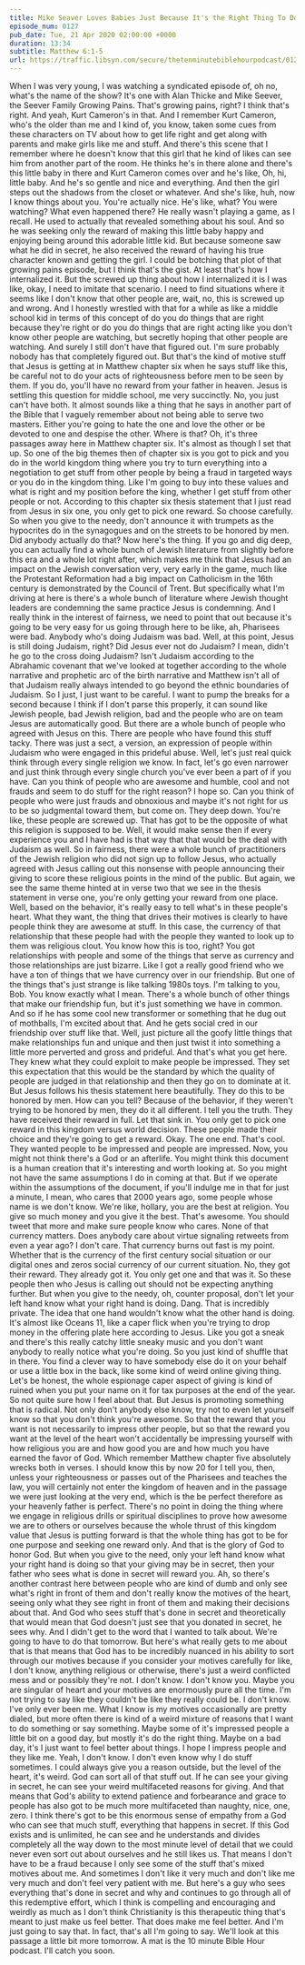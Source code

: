 ```yaml
---
title: Mike Seaver Loves Babies Just Because It's the Right Thing To Do
episode_num: 0127
pub_date: Tue, 21 Apr 2020 02:00:00 +0000
duration: 13:34
subtitle: Matthew 6:1-5
url: https://traffic.libsyn.com/secure/thetenminutebiblehourpodcast/0127_-_Mike_Seaver_Loves_Babies_Just_Because_Its_the_Right_Thing_To_Do.mp3
---
```


 When I was very young, I was watching a syndicated episode of, oh no, what's the name of the show? It's one with Alan Thicke and Mike Seever, the Seever Family Growing Pains. That's growing pains, right? I think that's right. And yeah, Kurt Cameron's in that. And I remember Kurt Cameron, who's the older than me and I kind of, you know, taken some cues from these characters on TV about how to get life right and get along with parents and make girls like me and stuff. And there's this scene that I remember where he doesn't know that this girl that he kind of likes can see him from another part of the room. He thinks he's in there alone and there's this little baby in there and Kurt Cameron comes over and he's like, Oh, hi, little baby. And he's so gentle and nice and everything. And then the girl steps out the shadows from the closet or whatever. And she's like, huh, now I know things about you. You're actually nice. He's like, what? You were watching? What even happened there? He really wasn't playing a game, as I recall. He used to actually that revealed something about his soul. And so he was seeking only the reward of making this little baby happy and enjoying being around this adorable little kid. But because someone saw what he did in secret, he also received the reward of having his true character known and getting the girl. I could be botching that plot of that growing pains episode, but I think that's the gist. At least that's how I internalized it. But the screwed up thing about how I internalized it is I was like, okay, I need to imitate that scenario. I need to find situations where it seems like I don't know that other people are, wait, no, this is screwed up and wrong. And I honestly wrestled with that for a while as like a middle school kid in terms of this concept of do you do things that are right because they're right or do you do things that are right acting like you don't know other people are watching, but secretly hoping that other people are watching. And surely I still don't have that figured out. I'm sure probably nobody has that completely figured out. But that's the kind of motive stuff that Jesus is getting at in Matthew chapter six when he says stuff like this, be careful not to do your acts of righteousness before men to be seen by them. If you do, you'll have no reward from your father in heaven. Jesus is settling this question for middle school, me very succinctly. No, you just can't have both. It almost sounds like a thing that he says in another part of the Bible that I vaguely remember about not being able to serve two masters. Either you're going to hate the one and love the other or be devoted to one and despise the other. Where is that? Oh, it's three passages away here in Matthew chapter six. It's almost as though I set that up. So one of the big themes then of chapter six is you got to pick and you do in the world kingdom thing where you try to turn everything into a negotiation to get stuff from other people by being a fraud in targeted ways or you do in the kingdom thing. Like I'm going to buy into these values and what is right and my position before the king, whether I get stuff from other people or not. According to this chapter six thesis statement that I just read from Jesus in six one, you only get to pick one reward. So choose carefully. So when you give to the needy, don't announce it with trumpets as the hypocrites do in the synagogues and on the streets to be honored by men. Did anybody actually do that? Now here's the thing. If you go and dig deep, you can actually find a whole bunch of Jewish literature from slightly before this era and a whole lot right after, which makes me think that Jesus had an impact on the Jewish conversation very, very early in the game, much like the Protestant Reformation had a big impact on Catholicism in the 16th century is demonstrated by the Council of Trent. But specifically what I'm driving at here is there's a whole bunch of literature where Jewish thought leaders are condemning the same practice Jesus is condemning. And I really think in the interest of fairness, we need to point that out because it's going to be very easy for us going through here to be like, ah, Pharisees were bad. Anybody who's doing Judaism was bad. Well, at this point, Jesus is still doing Judaism, right? Did Jesus ever not do Judaism? I mean, didn't he go to the cross doing Judaism? Isn't Judaism according to the Abrahamic covenant that we've looked at together according to the whole narrative and prophetic arc of the birth narrative and Matthew isn't all of that Judaism really always intended to go beyond the ethnic boundaries of Judaism. So I just, I just want to be careful. I want to pump the breaks for a second because I think if I don't parse this properly, it can sound like Jewish people, bad Jewish religion, bad and the people who are on team Jesus are automatically good. But there are a whole bunch of people who agreed with Jesus on this. There are people who have found this stuff tacky. There was just a sect, a version, an expression of people within Judaism who were engaged in this prideful abuse. Well, let's just real quick think through every single religion we know. In fact, let's go even narrower and just think through every single church you've ever been a part of if you have. Can you think of people who are awesome and humble, cool and not frauds and seem to do stuff for the right reason? I hope so. Can you think of people who were just frauds and obnoxious and maybe it's not right for us to be so judgmental toward them, but come on. They deep down. You're like, these people are screwed up. That has got to be the opposite of what this religion is supposed to be. Well, it would make sense then if every experience you and I have had is that way that that would be the deal with Judaism as well. So in fairness, there were a whole bunch of practitioners of the Jewish religion who did not sign up to follow Jesus, who actually agreed with Jesus calling out this nonsense with people announcing their giving to score these religious points in the mind of the public. But again, we see the same theme hinted at in verse two that we see in the thesis statement in verse one, you're only getting your reward from one place. Well, based on the behavior, it's really easy to tell what's in these people's heart. What they want, the thing that drives their motives is clearly to have people think they are awesome at stuff. In this case, the currency of that relationship that these people had with the people they wanted to look up to them was religious clout. You know how this is too, right? You got relationships with people and some of the things that serve as currency and those relationships are just bizarre. Like I got a really good friend who we have a ton of things that we have currency over in our friendship. But one of the things that's just strange is like talking 1980s toys. I'm talking to you, Bob. You know exactly what I mean. There's a whole bunch of other things that make our friendship fun, but it's just something we have in common. And so if he has some cool new transformer or something that he dug out of mothballs, I'm excited about that. And he gets social cred in our friendship over stuff like that. Well, just picture all the goofy little things that make relationships fun and unique and then just twist it into something a little more perverted and gross and prideful. And that's what you get here. They knew what they could exploit to make people be impressed. They set this expectation that this would be the standard by which the quality of people are judged in that relationship and then they go on to dominate at it. But Jesus follows his thesis statement here beautifully. They do this to be honored by men. How can you tell? Because of the behavior, if they weren't trying to be honored by men, they do it all different. I tell you the truth. They have received their reward in full. Let that sink in. You only get to pick one reward in this kingdom versus world decision. These people made their choice and they're going to get a reward. Okay. The one end. That's cool. They wanted people to be impressed and people are impressed. Now, you might not think there's a God or an afterlife. You might think this document is a human creation that it's interesting and worth looking at. So you might not have the same assumptions I do in coming at that. But if we operate within the assumptions of the document, if you'll indulge me in that for just a minute, I mean, who cares that 2000 years ago, some people whose name is we don't know. We're like, hollary, you are the best at religion. You give so much money and you give it the best. That's awesome. You should tweet that more and make sure people know who cares. None of that currency matters. Does anybody care about virtue signaling retweets from even a year ago? I don't care. That currency burns out fast is my point. Whether that is the currency of the first century social situation or our digital ones and zeros social currency of our current situation. No, they got their reward. They already got it. You only get one and that was it. So these people then who Jesus is calling out should not be expecting anything further. But when you give to the needy, oh, counter proposal, don't let your left hand know what your right hand is doing. Dang. That is incredibly private. The idea that one hand wouldn't know what the other hand is doing. It's almost like Oceans 11, like a caper flick when you're trying to drop money in the offering plate here according to Jesus. Like you got a sneak and there's this really catchy little sneaky music and you don't want anybody to really notice what you're doing. So you just kind of shuffle that in there. You find a clever way to have somebody else do it on your behalf or use a little box in the back, like some kind of weird online giving thing. Let's be honest, the whole espionage caper aspect of giving is kind of ruined when you put your name on it for tax purposes at the end of the year. So not quite sure how I feel about that. But Jesus is promoting something that is radical. Not only don't anybody else know, try not to even let yourself know so that you don't think you're awesome. So that the reward that you want is not necessarily to impress other people, but so that the reward you want at the level of the heart won't accidentally be impressing yourself with how religious you are and how good you are and how much you have earned the favor of God. Which remember Matthew chapter five absolutely wrecks both in verses. I should know this by now 20 for I tell you, then, unless your righteousness or passes out of the Pharisees and teaches the law, you will certainly not enter the kingdom of heaven and in the passage we were just looking at the very end, which is the be perfect therefore as your heavenly father is perfect. There's no point in doing the thing where we engage in religious drills or spiritual disciplines to prove how awesome we are to others or ourselves because the whole thrust of this kingdom value that Jesus is putting forward is that the whole thing has got to be for one purpose and seeking one reward only. And that is the glory of God to honor God. But when you give to the need, only your left hand know what your right hand is doing so that your giving may be in secret, then your father who sees what is done in secret will reward you. Ah, so there's another contrast here between people who are kind of dumb and only see what's right in front of them and don't really know the motives of the heart, seeing only what they see right in front of them and making their decisions about that. And God who sees stuff that's done in secret and theoretically that would mean that God doesn't just see that you donated in secret, he sees why. And I didn't get to the word that I wanted to talk about. We're going to have to do that tomorrow. But here's what really gets to me about that is that means that God has to be incredibly nuanced in his ability to sort through our motives because if you consider your motives carefully for like, I don't know, anything religious or otherwise, there's just a weird conflicted mess and or possibly they're not. I don't know. I don't know you. Maybe you are singular of heart and your motives are enormously pure all the time. I'm not trying to say like they couldn't be like they really could be. I don't know. I've only ever been me. What I know is my motives occasionally are pretty dialed, but more often there is kind of a weird mixture of reasons that I want to do something or say something. Maybe some of it's impressed people a little bit on a good day, but mostly it's do the right thing. Maybe on a bad day, it's I just want to feel better about things. I hope I impress people and they like me. Yeah, I don't know. I don't even know why I do stuff sometimes. I could always give you a reason outside, but the level of the heart, it's weird. God can sort all of that stuff out. If he can see your giving in secret, he can see your weird multifaceted reasons for giving. And that means that God's ability to extend patience and forbearance and grace to people has also got to be much more multifaceted than naughty, nice, one, zero. I think there's got to be this enormous sense of empathy from a God who can see that much stuff, everything that happens in secret. If this God exists and is unlimited, he can see and he understands and divides completely all the way down to the most minute level of detail that we could never even sort out about ourselves and he still likes us. That means I don't have to be a fraud because I only see some of the stuff that's mixed motives about me. And sometimes I don't like it very much and don't like me very much and don't feel very patient with me. But here's a guy who sees everything that's done in secret and why and continues to go through all of this redemptive effort, which I think is compelling and encouraging and weirdly as much as I don't think Christianity is this therapeutic thing that's meant to just make us feel better. That does make me feel better. And I'm just going to say that. In fact, that's all I'm going to say. We'll look at this passage a little bit more tomorrow. A mat is the 10 minute Bible Hour podcast. I'll catch you soon.